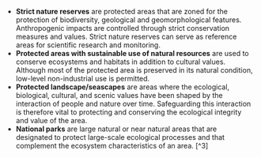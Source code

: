 - **Strict nature reserves** are protected areas that are zoned for the protection of biodiversity, geological and geomorphological features. Anthropogenic impacts are controlled through strict conservation measures and values. Strict nature reserves can serve as reference areas for scientific research and monitoring. 
- **Protected areas with sustainable use of natural resources** are used to conserve ecosystems and habitats in addition to cultural values. Although most of the protected area is preserved in its natural condition, low-level non-industrial use is permitted. 
- **Protected landscape/seascapes** are areas where the ecological, biological, cultural, and scenic values have been shaped by the interaction of people and nature over time. Safeguarding this interaction is therefore vital to protecting and conserving the ecological integrity and value of the area. 
- **National parks** are large natural or near natural areas that are designated to protect large-scale ecological processes and that complement the ecosystem characteristics of an area. [^3]